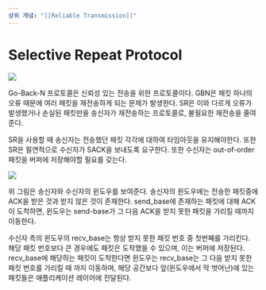```yaml
---
상위 개념: "[[Reliable Transmission]]"
---
```

# Selective Repeat Protocol
![](https://i.imgur.com/whJRt16.png)

Go-Back-N 프로토콜은 신뢰성 있는 전송을 위한 프로토콜이다. GBN은 패킷 하나의 오류 때문에 여러 패킷을 재전송하게 되는 문제가 발생한다. SR은 이와 다르게 오류가 발생했거나 손실된 패킷만을 송신자가 재전송하는 프로토콜로, 불필요한 재전송을 줄여준다.

SR을 사용할 때 송신자는 전송했던 패킷 각각에 대하여 타임아웃을 유지해야한다. 또한 SR은 필연적으로 수신자가 SACK을 보내도록 요구한다. 또한 수신자는 out-of-order 패킷을 버퍼에 저장해야할 필요를 갖는다.

![](https://i.imgur.com/Pt3Ul8Z.png)

위 그림은 송신자와 수신자의 윈도우를 보여준다. 송신자의 윈도우에는 전송한 패킷중에 ACK을 받은 것과 받지 않은 것이 존재한다. send_base에 존재하는 패킷에 대해 ACK이 도착하면, 윈도우는 send-base가 그 다음 ACK을 받지 못한 패킷을 가리킬 때까지 이동한다.

수신자 측의 윈도우의 recv_base는 항상 받지 못한 패킷 번호 중 첫번째를 가리킨다. 해당 패킷 번호보다 큰 경우에도 패킷은 도착했을 수 있으며, 이는 버퍼에 저장된다. recv_base에 해당하는 패킷이 도착한다면 윈도우는 recv_base는 그 다음 받지 못한 패킷 번호를 가리킬 때 까지 이동하며, 해당 공간보다 앞(윈도우에서 막 벗어난)에 있는 패킷들은 애플리케이션 레이어에 전달된다.
